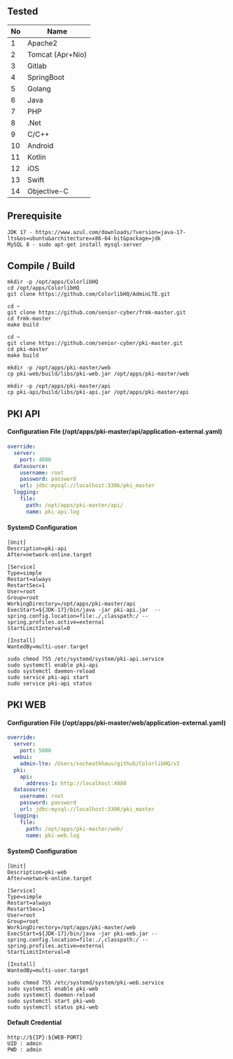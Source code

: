 ## Tested

| No | Name             |
|----|------------------|
| 1  | Apache2          |
| 2  | Tomcat (Apr+Nio) |
| 3  | Gitlab           |
| 4  | SpringBoot       |
| 5  | Golang           |
| 6  | Java             |
| 7  | PHP              |
| 8  | .Net             |
| 9  | C/C++            |
| 10 | Android          |
| 11 | Kotlin           |
| 12 | iOS              |
| 13 | Swift            |
| 14 | Objective-C      |

## Prerequisite

```text
JDK 17 - https://www.azul.com/downloads/?version=java-17-lts&os=ubuntu&architecture=x86-64-bit&package=jdk
MySQL 8 - sudo apt-get install mysql-server
```

## Compile / Build

```shell
mkdir -p /opt/apps/ColorlibHQ
cd /opt/apps/ColorlibHQ
git clone https://github.com/ColorlibHQ/AdminLTE.git

cd ~
git clone https://github.com/senior-cyber/frmk-master.git
cd frmk-master
make build

cd ~
git clone https://github.com/senior-cyber/pki-master.git
cd pki-master
make build

mkdir -p /opt/apps/pki-master/web
cp pki-web/build/libs/pki-web.jar /opt/apps/pki-master/web

mkdir -p /opt/apps/pki-master/api
cp pki-api/build/libs/pki-api.jar /opt/apps/pki-master/api
```

## PKI API

#### Configuration File (/opt/apps/pki-master/api/application-external.yaml)

```yaml
override:
  server:
    port: 4080
  datasource:
    username: root
    password: password
    url: jdbc:mysql://localhost:3306/pki_master
  logging:
    file:
      path: /opt/apps/pki-master/api/
      name: pki-api.log
```

#### SystemD Configuration

```text
[Unit]
Description=pki-api
After=network-online.target

[Service]
Type=simple
Restart=always
RestartSec=1
User=root
Group=root
WorkingDirectory=/opt/apps/pki-master/api
ExecStart=${JDK-17}/bin/java -jar pki-api.jar  --spring.config.location=file:./,classpath:/ --spring.profiles.active=external
StartLimitInterval=0

[Install]
WantedBy=multi-user.target
```

```shell
sudo chmod 755 /etc/systemd/system/pki-api.service
sudo systemctl enable pki-api
sudo systemctl daemon-reload
sudo service pki-api start
sudo service pki-api status
```

## PKI WEB

#### Configuration File (/opt/apps/pki-master/web/application-external.yaml)

```yaml
override:
  server:
    port: 5080
  webui:
    admin-lte: /Users/socheatkhauv/github/ColorlibHQ/v3
  pki:
    api:
      address-1: http://localhost:4080
  datasource:
    username: root
    password: password
    url: jdbc:mysql://localhost:3306/pki_master
  logging:
    file:
      path: /opt/apps/pki-master/web/
      name: pki-web.log
```

#### SystemD Configuration

```text
[Unit]
Description=pki-web
After=network-online.target

[Service]
Type=simple
Restart=always
RestartSec=1
User=root
Group=root
WorkingDirectory=/opt/apps/pki-master/web
ExecStart=${JDK-17}/bin/java -jar pki-web.jar --spring.config.location=file:./,classpath:/ --spring.profiles.active=external
StartLimitInterval=0

[Install]
WantedBy=multi-user.target
```

```shell
sudo chmod 755 /etc/systemd/system/pki-web.service
sudo systemctl enable pki-web
sudo systemctl daemon-reload
sudo systemctl start pki-web 
sudo systemctl status pki-web
```

#### Default Credential

```text
http://${IP}:${WEB-PORT}
UID : admin
PWD : admin
```